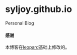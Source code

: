 # syljoy.github.io
Personal Blog



















#### 感谢

本博客在[leopard](https://github.com/leopardpan/leopardpan.github.io)基础上修改的。